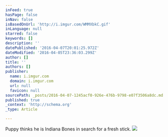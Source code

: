 ```yaml
---
inFeed: true
hasPage: false
inNav: false
isBasedOnUrl: 'http://i.imgur.com/WMMXbkC.gif'
inLanguage: null
starred: false
keywords: []
description: ''
datePublished: '2016-04-07T20:01:25.972Z'
dateModified: '2016-04-05T23:36:03.299Z'
author: []
title: ''
authors: []
publisher:
  name: i.imgur.com
  domain: i.imgur.com
  url: null
  favicon: null
sourcePath: _posts/2016-04-07-1245acf0-926e-476b-9798-e07f3506a8dc.md
published: true
_context: 'http://schema.org'
_type: Article

---
```

Puppy thinks he is Indiana Bones in search for a fresh stick.
![](http://i.imgur.com/WMMXbkC.gif)